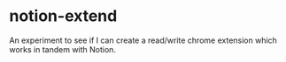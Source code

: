 # notion-extend
An experiment to see if I can create a read/write chrome extension which works in tandem with Notion.
